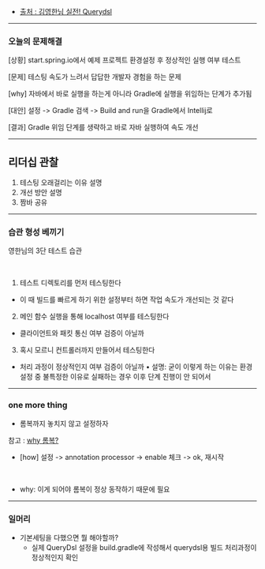- [출처 : 김영한님 실전! Querydsl](https://www.inflearn.com/course/lecture?courseSlug=querydsl-실전&unitId=30114&category=questionDetail&tab=note)

---

### 오늘의 문제해결

[상황] start.spring.io에서 예제 프로젝트 환경설정 후 정상적인 실행 여부 테스트

[문제] 테스팅 속도가 느려서 답답한 개발자 경험을 하는 문제

[why] 자바에서 바로 실행을 하는게 아니라 Gradle에 실행을 위임하는 단계가 추가됨

[대안] 설정 -> Gradle 검색 -> Build and run을 Gradle에서 Intellij로

[결과] Gradle 위임 단계를 생략하고 바로 자바 실행하여 속도 개선

---

## 리더십 관찰

1. 테스팅 오래걸리는 이유 설명
2. 개선 방안 설명
3. 짬바 공유

---

### 습관 형성 베끼기

영한님의 3단 테스트 습관

 

1. 테스트 디렉토리를 먼저 테스팅한다

- 이 때 빌드를 빠르게 하기 위한 설정부터 하면 작업 속도가 개선되는 것 같다

2. 메인 함수 실행을 통해 localhost 여부를 테스팅한다

- 클라이언트와 패킷 통신 여부 검증이 아닐까

3. 혹시 모르니 컨트롤러까지 만들어서 테스팅한다

- 처리 과정이 정상적인지 여부 검증이 아닐까
  • 설명: 굳이 이렇게 하는 이유는 환경설정 중 불특정한 이유로 실패하는 경우 이후 단계 진행이 안 되어서

---

### one more thing

- 롬복까지 놓치지 않고 설정하자

참고 : [why 롬복?](https://sjparkk-dev1og.tistory.com/84)

- [how] 설정 -> annotation processor -> enable 체크 -> ok, 재시작

 
- why: 이게 되어야 롬복이 정상 동작하기 때문에 필요
 
 ---

### 일머리

- 기본세팅을 다했으면 뭘 해야할까?
    - 실제 QueryDsl 설정을 build.gradle에 작성해서 querydsl용 빌드 처리과정이 정상적인지 확인